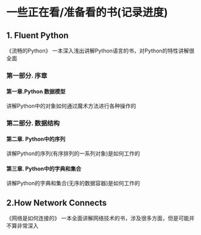 # 一些正在看/准备看的书(记录进度) #


## 1. Fluent Python ##
《流畅的Python》
一本深入浅出讲解Python语言的书，对Python的特性讲解很全面
### 第一部分.  序章 ###
#### 第一章.Python 数据模型  ####
讲解Python中的对象如何通过魔术方法进行各种操作的

### 第二部分. 数据结构 ###
#### 第二章. Python中的序列 ####
讲解Python的序列(有序排列的一系列对象)是如何工作的

#### 第三章. Python中的字典和集合 ####
讲解Python的字典和集合(无序的数据容器)是如何工作的


## 2.How Network Connects ##
《网络是如何连接的》
一本全面讲解网络技术的书，涉及很多方面，但是可能并不算非常深入

